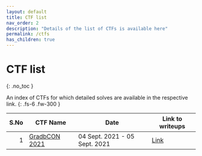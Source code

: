 ```yaml
---
layout: default
title: CTF list
nav_order: 2
description: "Details of the list of CTFs is available here"
permalink: /ctfs
has_children: true
---
```


# CTF list
{: .no_toc }

An index of CTFs for which detailed solves are available in the respective link.
{: .fs-6 .fw-300 }

| S.No | CTF Name                                        | Date                          | Link to writeups         |
| ---: | ----------------------------------------------- | ----------------------------- | ------------------------ |
|    1 | [GradbCON 2021](https://ctftime.org/event/1353) | 04 Sept. 2021 - 05 Sept. 2021 | [Link](/ctfs/gradbcon21) |